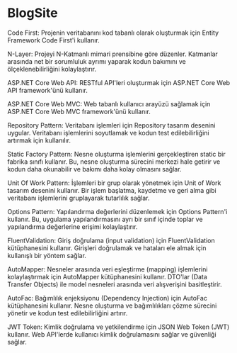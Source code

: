 # BlogSite

Code First: Projenin veritabanını kod tabanlı olarak oluşturmak için Entity Framework Code First'i kullanır.

N-Layer: Projeyi N-Katmanlı mimari prensibine göre düzenler. Katmanlar arasında net bir sorumluluk ayrımı yaparak kodun bakımını ve ölçeklenebilirliğini kolaylaştırır.

ASP.NET Core Web API: RESTful API'leri oluşturmak için ASP.NET Core Web API framework'ünü kullanır.

ASP.NET Core Web MVC: Web tabanlı kullanıcı arayüzü sağlamak için ASP.NET Core Web MVC framework'ünü kullanır.

Repository Pattern: Veritabanı işlemleri için Repository tasarım desenini uygular. Veritabanı işlemlerini soyutlamak ve kodun test edilebilirliğini artırmak için kullanılır.

Static Factory Pattern: Nesne oluşturma işlemlerini gerçekleştiren static bir fabrika sınıfı kullanır. Bu, nesne oluşturma sürecini merkezi hale getirir ve kodun daha okunabilir ve bakımı daha kolay olmasını sağlar.

Unit Of Work Pattern: İşlemleri bir grup olarak yönetmek için Unit of Work tasarım desenini kullanır. Bir işlem başlatma, kaydetme ve geri alma gibi veritabanı işlemlerini gruplayarak tutarlılık sağlar.

Options Pattern: Yapılandırma değerlerini düzenlemek için Options Pattern'i kullanır. Bu, uygulama yapılandırmasını ayrı bir sınıf içinde toplar ve yapılandırma değerlerine erişimi kolaylaştırır.

FluentValidation: Giriş doğrulama (input validation) için FluentValidation kütüphanesini kullanır. Girişleri doğrulamak ve hataları ele almak için kullanışlı bir yöntem sağlar.

AutoMapper: Nesneler arasında veri eşleştirme (mapping) işlemlerini kolaylaştırmak için AutoMapper kütüphanesini kullanır. DTO'lar (Data Transfer Objects) ile model nesneleri arasında veri alışverişini basitleştirir.

AutoFac: Bağımlılık enjeksiyonu (Dependency Injection) için AutoFac kütüphanesini kullanır. Nesne oluşturma ve bağımlılıkları çözme sürecini yönetir ve kodun test edilebilirliğini artırır.

JWT Token: Kimlik doğrulama ve yetkilendirme için JSON Web Token (JWT) kullanır. Web API'lerde kullanıcı kimlik doğrulamasını sağlar ve güvenliği sağlar.
